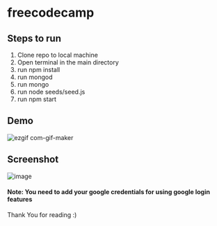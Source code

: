 # freecodecamp


## Steps to run

1. Clone repo to local machine
2. Open terminal in the main directory
3. run npm install
4. run mongod
5. run mongo
6. run node seeds/seed.js
7. run npm start

## Demo
![ezgif com-gif-maker](https://user-images.githubusercontent.com/80695146/192541790-acca2477-fb91-488a-aa1a-a7b1b5b34fc9.gif)

## Screenshot
![image](https://user-images.githubusercontent.com/80695146/192542045-d2e5fc8c-b04c-40c0-b7af-72f01a1bfbc1.png)

#### Note: You need to add your google credentials for using google login features


Thank You for reading :)

